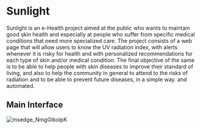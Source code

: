 # Sunlight

Sunlight is an e-Health project aimed at the public who wants to maintain good skin health and especially at people who suffer from specific medical conditions that need more specialized care. The project consists of a web page that will allow users to know the UV radiation index, with alerts whenever it is risky for health and with personalized recommendations for each type of skin and/or medical condition. The final objective of the same is to be able to help people with skin diseases to improve their standard of living, and also to help the community in general to attend to the risks of radiation and to be able to prevent future diseases, in a simple way. and automated.

## Main Interface

![msedge_NmgGtkolpK](https://user-images.githubusercontent.com/60159274/158299298-66dc8266-3591-4cf3-99fa-3e0a00c1856c.png)
